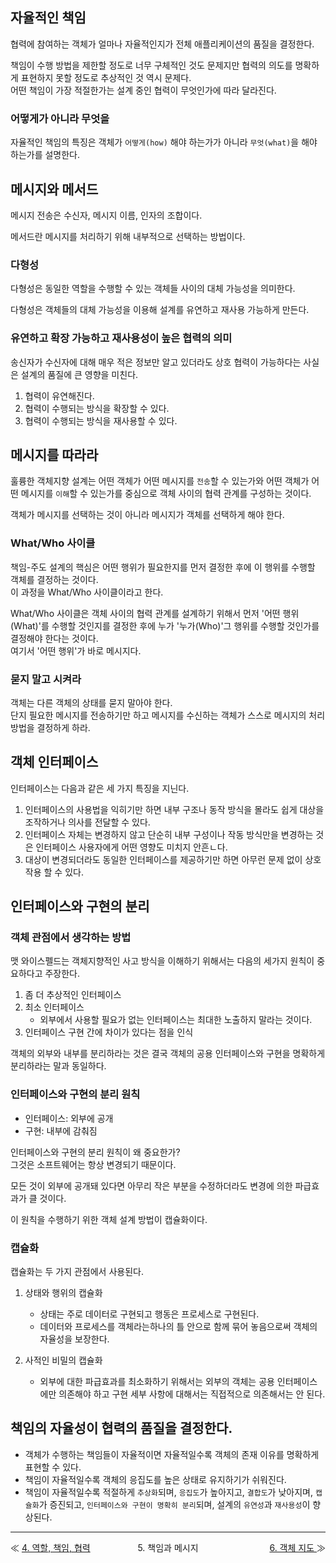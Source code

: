 ## 자율적인 책임

협력에 참여하는 객체가 얼마나 자율적인지가 전체 애플리케이션의 품질을 결정한다.

책임이 수행 방법을 제한할 정도로 너무 구체적인 것도 문제지만 협력의 의도를 명확하게 표현하지 못할 정도로 추상적인 것 역시 문제다.</br>
어떤 책임이 가장 적절한가는 설계 중인 협력이 무엇인가에 따라 달라진다.

### 어떻게가 아니라 무엇을

자율적인 책임의 특징은 객체가 `어떻게(how)` 해야 하는가가 아니라 `무엇(what)`을 해야 하는가를 설명한다.

## 메시지와 메서드

메시지 전송은 수신자, 메시지 이름, 인자의 조합이다.

메서드란 메시지를 처리하기 위해 내부적으로 선택하는 방법이다.

### 다형성

다형성은 동일한 역할을 수행할 수 있는 객체들 사이의 대체 가능성을 의미한다.

다형성은 객체들의 대체 가능성을 이용해 설계를 유연하고 재사용 가능하게 만든다.

### 유연하고 확장 가능하고 재사용성이 높은 협력의 의미

송신자가 수신자에 대해 매우 적은 정보만 알고 있더라도 상호 협력이 가능하다는 사실은 설계의 품질에 큰 영향을 미친다.

1. 협력이 유연해진다.
2. 협력이 수행되는 방식을 확장할 수 있다.
3. 협력이 수행되는 방식을 재사용할 수 있다.


## 메시지를 따라라

훌륭한 객체지향 설계는 어떤 객체가 어떤 메시지를 `전송`할 수 있는가와 어떤 객체가 어떤 메시지를 `이해`할 수 있는가를 중심으로 객체 사이의 협력 관계를 구성하는 것이다.

객체가 메시지를 선택하는 것이 아니라 메시지가 객체를 선택하게 해야 한다. 

### What/Who 사이클

책임-주도 설계의 핵심은 어떤 행위가 필요한지를 먼저 결정한 후에 이 행위를 수행할 객체를 결정하는 것이다.</br>
이 과정을 What/Who 사이클이라고 한다.

What/Who 사이클은 객체 사이의 협력 관계를 설계하기 위해서 먼저 '어떤 행위(What)'를 수행할 것인지를 결정한 후에 누가 '누가(Who)'그 행위를 수행할 것인가를 결정해야 한다는 것이다.</br>
여기서 '어떤 행위'가 바로 메시지다.

### 묻지 말고 시켜라

객체는 다른 객체의 상태를 묻지 말아야 한다.</br>
단지 필요한 메시지를 전송하기만 하고 메시지를 수신하는 객체가 스스로 메시지의 처리 방법을 결정하게 하라.


## 객체 인터페이스

인터페이스는 다음과 같은 세 가지 특징을 지닌다.

1. 인터페이스의 사용법을 익히기만 하면 내부 구조나 동작 방식을 몰라도 쉽게 대상을 조작하거나 의사를 전달할 수 있다.
2. 인터페이스 자체는 변경하지 않고 단순히 내부 구성이나 작동 방식만을 변경하는 것은 인터페이스 사용자에게 어떤 영향도 미치지 안흔ㄴ다.
3. 대상이 변경되더라도 동일한 인터페이스를 제공하기만 하면 아무런 문제 없이 상호작용 할 수 있다.


## 인터페이스와 구현의 분리

### 객체 관점에서 생각하는 방법

맷 와이스펠드는 객체지향적인 사고 방식을 이해하기 위해서는 다음의 세가지 원칙이 중요하다고 주장한다.

1. 좀 더 추상적인 인터페이스
2. 최소 인터페이스
    - 외부에서 사용할 필요가 없는 인터페이스는 최대한 노출하지 말라는 것이다.
3. 인터페이스 구현 간에 차이가 있다는 점을 인식

객체의 외부와 내부를 분리하라는 것은 결국 객체의 공용 인터페이스와 구현을 명확하게 분리하라는 말과 동일하다.

### 인터페이스와 구현의 분리 원칙

- 인터페이스: 외부에 공개
- 구현: 내부에 감춰짐

인터페이스와 구현의 분리 원칙이 왜 중요한가?</br>
그것은 소프트웨어는 항상 변경되기 때문이다.

모든 것이 외부에 공개돼 있다면 아무리 작은 부분을 수정하더라도 변경에 의한 파급효과가 클 것이다.

이 원칙을 수행하기 위한 객체 설계 방법이 캡슐화이다.

### 캡슐화

캡슐화는 두 가지 관점에서 사용된다.

1. 상태와 행위의 캡슐화
    - 상태는 주로 데이터로 구현되고 행동은 프로세스로 구현된다.
    - 데이터와 프로세스를 객체라는하나의 틀 안으로 함께 묶어 놓음으로써 객체의 자율성을 보장한다.

2. 사적인 비밀의 캡슐화
    - 외부에 대한 파급효과를 최소화하기 위해서는 외부의 객체는 공용 인터페이스에만 의존해야 하고 구현 세부 사항에 대해서는 직접적으로 의존해서는 안 된다.

## 책임의 자율성이 협력의 품질을 결정한다.

- 객체가 수행하는 책임들이 자율적이면 자율적일수록 객체의 존재 이유를 명확하게 표현할 수 있다.
- 책임이 자율적일수록 객체의 응집도를 높은 상태로 유지하기가 쉬워진다.
- 책임이 자율적일수록 적절하게 `추상화`되며, `응집도`가 높아지고, `결합도`가 낮아지며, `캡슐화`가 증진되고, `인터페이스와 구현이 명확히 분리`되며, 설계의 `유연성`과 `재사용성`이 향상된다.

---

<style type='text/css'>
  [class="box"] { display: grid; grid-template-columns: 1fr 1fr 1fr;}
</style>

<div class="box">
    <div align="left">
    ≪ <a href="https://github.com/HongYeseul/book-study/blob/main/%EA%B0%9D%EC%B2%B4%EC%A7%80%ED%96%A5%EC%9D%98-%EC%82%AC%EC%8B%A4%EA%B3%BC-%EC%98%A4%ED%95%B4/4%20-%20%EC%97%AD%ED%95%A0%20%EC%B1%85%EC%9E%84%20%ED%98%91%EB%A0%A5.md">
        4. 역할, 책임, 협력
        </a>
    </div>
    <div align="center">
    5. 책임과 메시지
    </div>
    <div align="right">
        <a href="https://github.com/HongYeseul/book-study/blob/main/%EA%B0%9D%EC%B2%B4%EC%A7%80%ED%96%A5%EC%9D%98-%EC%82%AC%EC%8B%A4%EA%B3%BC-%EC%98%A4%ED%95%B4/6%20-%20%EA%B0%9D%EC%B2%B4%20%EC%A7%80%EB%8F%84.md">
            6. 객체 지도
        </a> ≫
    </div>
</div>
